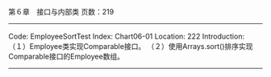 第６章　接口与内部类
页数：219

*******************************************************
Code: EmployeeSortTest
Index: Chart06-01
Location: 222
Introduction:　
	（１）Employee类实现Comparable接口。
	（２）使用Arrays.sort()排序实现Comparable接口的Employee数组。
*******************************************************

